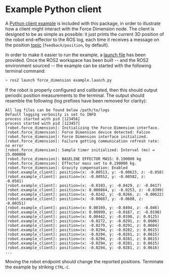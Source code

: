 
<!-- License

Copyright 2022-2023 Neuromechatronics Lab, Carnegie Mellon University

Created by: a. whit. (nml@whit.contact)

This Source Code Form is subject to the terms of the Mozilla Public
License, v. 2.0. If a copy of the MPL was not distributed with this
file, You can obtain one at https://mozilla.org/MPL/2.0/.
-->

# Example Python client

A [Python client example](/scripts/run_example) is included with this package, 
in order to illustrate how a client might interact with the Force Dimension 
node. The client is designed to be as simple as possible: it just prints the 
current 3D position of the robot end-effector to the ROS log, each time it 
receives a message on the position [topic](doc/markdown/topics.md) 
(`feedback/position`, by default).

In order to make it easier to run the example, a 
[launch file](/launch/example.launch.py) has been provided. Once the ROS2 
workspace has been built -- and the ROS2 environment sourced -- the example can 
be started with the following terminal command:

```bash
> ros2 launch force_dimension example.launch.py
```

If the robot is properly configured and calibrated, then this should output 
periodic position measurements to the terminal. The output should resemble the 
following (log prefixes have been removed for clarity):
 
```
All log files can be found below /path/to/logs
Default logging verbosity is set to INFO
process started with pid [123456]
process started with pid [123457]
[robot.force_dimension]: Initializing the Force Dimension interface.
[robot.force_dimension]: Force Dimension device detected: Falcon
[robot.force_dimension]: Force Dimension interface initialized.
[robot.force_dimension]: Failure getting communication refresh rate: no error
[robot.force_dimension]: Sample timer initialized: Interval (ms) = 25.000000
[robot.force_dimension]: BASELINE EFFECTOR MASS: 0.190000 kg
[robot.force_dimension]: Effector mass set to 0.190000 kg.
[robot.force_dimension]: Gravity compensation: Enabled
[robot.example_client]: position=(x: -0.00513, y: -0.00623, z: -0.058)
[robot.example_client]: position=(x: -0.00552, y: -0.00582, z: -0.0581)
[robot.example_client]: position=(x: -0.0103, y: -0.0429, z: -0.0417)
[robot.example_client]: position=(x: 0.000884, y: -0.0253, z: -0.0399)
[robot.example_client]: position=(x: -0.0242, y: -0.0266, z: -0.00622)
[robot.example_client]: position=(x: -0.00687, y: -0.0608, z: -0.00351)
[robot.example_client]: position=(x: 0.00169, y: -0.0494, z: -0.046)
[robot.example_client]: position=(x: 0.00899, y: -0.0187, z: -0.0198)
[robot.example_client]: position=(x: 0.00442, y: -0.0198, z: 0.0125)
[robot.example_client]: position=(x: -0.0272, y: -0.0291, z: 0.0606)
[robot.example_client]: position=(x: -0.0279, y: -0.0291, z: 0.0604)
[robot.example_client]: position=(x: -0.0294, y: -0.0282, z: 0.0615)
[robot.example_client]: position=(x: -0.0294, y: -0.0281, z: 0.0615)
[robot.example_client]: position=(x: -0.0294, y: -0.0281, z: 0.0615)
[robot.example_client]: position=(x: -0.0294, y: -0.0281, z: 0.0615)
[robot.example_client]: position=(x: -0.0294, y: -0.0281, z: 0.0616)
...
```

Moving the robot endpoint should change the reported positions. Terminate the 
example by striking `CTRL-C`.

